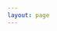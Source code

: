 ```yaml
---
layout: page
---
```


<script setup>
import {
  VPTeamPage,
  VPTeamPageTitle,
  VPTeamMembers,
} from 'vitepress/theme'

const members = [
  {
    avatar: 'https://cdn.discordapp.com/avatars/834536107878121542/d3e84cb849dc40c34504d9038ca74d40?size=1024',
    name: 'Arconis',
    title: 'Alcuahtl, Councillor',
    links: []
  },
  {
    avatar: "https://cdn.discordapp.com/avatars/528230329454952478/a_fe45d0fd7bd63f2df1dc0ed01fdaa3d9?size=1024",
    name: "Awesome_Daniel",
    title: 'Councillor',
  },
  {
    avatar: 'https://cdn.discordapp.com/avatars/292506314075275274/7dacdaee62825da51927ea05740b091b?size=1024',
    name: "Nukinmouse01",
    title: 'Councillor',
  },
  {
    avatar: 'https://cdn.discordapp.com/avatars/270360642496626690/9b215e96c56bf570d12f0f004e70978a?size=1024',
    name: "x1025",
    title: 'Councillor',
  },
  {
    avatar: 'https://cdn.discordapp.com/avatars/208052614347227138/4c34d8d9ace0a234d682983f28f0a768?size=1024',
    name: "ArkenX",
    title: 'General',
  },
  {
    avatar: 'https://cdn.discordapp.com/avatars/168818172781264897/a3cdc309389db167bd69c05778c790dd?size=1024',
    name: "MechanicalRift",
    title: 'Cheiftain',
  },
  {
    avatar: 'https://cdn.discordapp.com/avatars/280815367662731266/bbfd384a75256e5cb22c4f4c294a0960?size=1024',
    name: "Husky",
    title: 'High Justice',
  },
]

const day = new Date();
if (day.getMonth()+1 === 4 && day.getDate() === 1) {
    members.forEach((member) => {
    member.title = member.title.replace("Alcuahtl", "Axolotl");
  })
}
</script>

<VPTeamPage>
  <VPTeamPageTitle>
    <template #title>
      Government Officials
    </template>
    <template #lead>
        Yoahtl is comprised of people from around the world, 
        and those listed below are among those who hold offical jobs within it.
    </template>
  </VPTeamPageTitle>
  <VPTeamMembers
    :members="members"
  />
</VPTeamPage>
